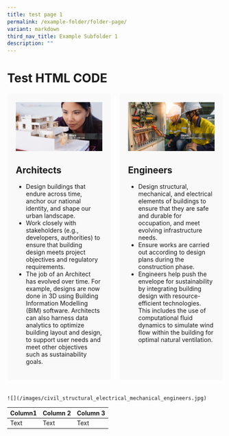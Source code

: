 ```yaml
---
title: test page 1
permalink: /example-folder/folder-page/
variant: markdown
third_nav_title: Example Subfolder 1
description: ""
---
```

# Test HTML CODE

<div style="display: flex; flex-wrap: wrap; justify-content: space-between;">
    <div style="width: 48%; padding: 20px; box-sizing: border-box; margin-bottom: 20px; background-color: #f9f9f9; border-radius: 5px;">
      <img alt="Architects" src="/images/architects.jpg">
      <h2>Architects</h2>
      <ul>
        <li>Design buildings that endure across time, anchor our national identity, and shape our urban landscape.</li>
        <li>Work closely with stakeholders (e.g., developers, authorities) to ensure that building design meets project objectives and regulatory requirements.</li>
        <li>The job of an Architect has evolved over time. For example, designs are now done in 3D using Building Information Modelling (BIM) software. Architects can also harness data analytics to optimize building layout and design, to support user needs and meet other objectives such as sustainability goals.</li>
      </ul>
    </div>
    <div style="width: 48%; padding: 20px; box-sizing: border-box; margin-bottom: 20px; background-color: #f9f9f9; border-radius: 5px;">
      <img alt="Engineers" src="/images/civil_structural_electrical_mechanical_engineers.jpg">
      <h2>Engineers</h2>
      <ul>
        <li>Design structural, mechanical, and electrical elements of buildings to ensure that they are safe and durable for occupation, and meet evolving infrastructure needs.</li>
        <li>Ensure works are carried out according to design plans during the construction phase.</li>
        <li>Engineers help push the envelope for sustainability by integrating building design with resource-efficient technologies. This includes the use of computational fluid dynamics to simulate wind flow within the building for optimal natural ventilation.</li>
      </ul>
    </div>
  </div>
  <style>
    @media screen and (max-width: 600px) {
      div[style*="width: 48%"] {
        width: 100% !important;
      }
    }
  </style>
	
	![](/images/civil_structural_electrical_mechanical_engineers.jpg)
	
	

| Column1| Column 2 | Column 3 |
| -------- | -------- | -------- |
| Text     | Text     | Text     |